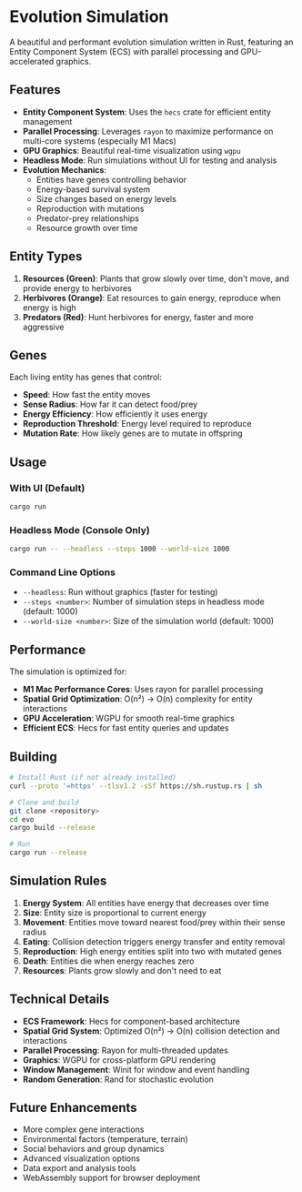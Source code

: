 # Evolution Simulation

A beautiful and performant evolution simulation written in Rust, featuring an Entity Component System (ECS) with parallel processing and GPU-accelerated graphics.

## Features

- **Entity Component System**: Uses the `hecs` crate for efficient entity management
- **Parallel Processing**: Leverages `rayon` to maximize performance on multi-core systems (especially M1 Macs)
- **GPU Graphics**: Beautiful real-time visualization using `wgpu`
- **Headless Mode**: Run simulations without UI for testing and analysis
- **Evolution Mechanics**:
  - Entities have genes controlling behavior
  - Energy-based survival system
  - Size changes based on energy levels
  - Reproduction with mutations
  - Predator-prey relationships
  - Resource growth over time

## Entity Types

1. **Resources (Green)**: Plants that grow slowly over time, don't move, and provide energy to herbivores
2. **Herbivores (Orange)**: Eat resources to gain energy, reproduce when energy is high
3. **Predators (Red)**: Hunt herbivores for energy, faster and more aggressive

## Genes

Each living entity has genes that control:

- **Speed**: How fast the entity moves
- **Sense Radius**: How far it can detect food/prey
- **Energy Efficiency**: How efficiently it uses energy
- **Reproduction Threshold**: Energy level required to reproduce
- **Mutation Rate**: How likely genes are to mutate in offspring

## Usage

### With UI (Default)

```bash
cargo run
```

### Headless Mode (Console Only)

```bash
cargo run -- --headless --steps 1000 --world-size 1000
```

### Command Line Options

- `--headless`: Run without graphics (faster for testing)
- `--steps <number>`: Number of simulation steps in headless mode (default: 1000)
- `--world-size <number>`: Size of the simulation world (default: 1000)

## Performance

The simulation is optimized for:

- **M1 Mac Performance Cores**: Uses rayon for parallel processing
- **Spatial Grid Optimization**: O(n²) → O(n) complexity for entity interactions
- **GPU Acceleration**: WGPU for smooth real-time graphics
- **Efficient ECS**: Hecs for fast entity queries and updates

## Building

```bash
# Install Rust (if not already installed)
curl --proto '=https' --tlsv1.2 -sSf https://sh.rustup.rs | sh

# Clone and build
git clone <repository>
cd evo
cargo build --release

# Run
cargo run --release
```

## Simulation Rules

1. **Energy System**: All entities have energy that decreases over time
2. **Size**: Entity size is proportional to current energy
3. **Movement**: Entities move toward nearest food/prey within their sense radius
4. **Eating**: Collision detection triggers energy transfer and entity removal
5. **Reproduction**: High energy entities split into two with mutated genes
6. **Death**: Entities die when energy reaches zero
7. **Resources**: Plants grow slowly and don't need to eat

## Technical Details

- **ECS Framework**: Hecs for component-based architecture
- **Spatial Grid System**: Optimized O(n²) → O(n) collision detection and interactions
- **Parallel Processing**: Rayon for multi-threaded updates
- **Graphics**: WGPU for cross-platform GPU rendering
- **Window Management**: Winit for window and event handling
- **Random Generation**: Rand for stochastic evolution

## Future Enhancements

- More complex gene interactions
- Environmental factors (temperature, terrain)
- Social behaviors and group dynamics
- Advanced visualization options
- Data export and analysis tools
- WebAssembly support for browser deployment
